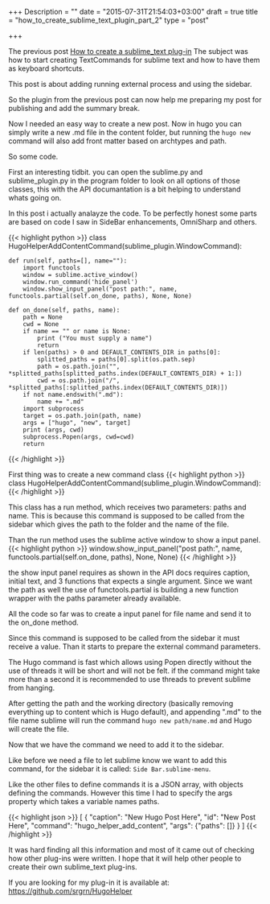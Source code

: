+++
Description = ""
date = "2015-07-31T21:54:03+03:00"
draft = true
title = "how_to_create_sublime_text_plugin_part_2"
type = "post"

+++

The previous post [How to create a sublime_text plug-in](https://chatanu.ga/2015/07/how_to_create_sublime_text_plugin/) The subject was how to start creating TextCommands for sublime text and how to have them as keyboard shortcuts.

This post is about adding running external process and using the sidebar.
<!--more-->

So the plugin from the previous post can now help me preparing my post for publishing and add the summary break. 

Now I needed an easy way to create a new post. Now in hugo you can simply write a new .md file in the content folder, but running the ```hugo new``` command will also add front matter based on archtypes and path.

So some code.

First an interesting tidbit. you can open the sublime.py and sublime_plugin.py in the program folder to look on all options of those classes, this with the API documantation is a bit helping to understand whats going on.

In this post i actually analayze the code. To be perfectly honest some parts are based on code I saw in SideBar enhancements, OmniSharp and others.

{{< highlight python >}} 
class HugoHelperAddContentCommand(sublime_plugin.WindowCommand):

    def run(self, paths=[], name=""):
        import functools
        window = sublime.active_window()
        window.run_command('hide_panel')
        window.show_input_panel("post path:", name, functools.partial(self.on_done, paths), None, None)

    def on_done(self, paths, name):
        path = None
        cwd = None
        if name == "" or name is None:
            print ("You must supply a name")
            return
        if len(paths) > 0 and DEFAULT_CONTENTS_DIR in paths[0]:
            splitted_paths = paths[0].split(os.path.sep)
            path = os.path.join("", *splitted_paths[splitted_paths.index(DEFAULT_CONTENTS_DIR) + 1:])
            cwd = os.path.join("/", *splitted_paths[:splitted_paths.index(DEFAULT_CONTENTS_DIR)])
        if not name.endswith(".md"):
            name += ".md"
        import subprocess
        target = os.path.join(path, name)
        args = ["hugo", "new", target]
        print (args, cwd)
        subprocess.Popen(args, cwd=cwd)
        return
{{< /highlight >}}

First thing was to create a new command class 
{{< highlight python >}}
class HugoHelperAddContentCommand(sublime_plugin.WindowCommand):
{{< /highlight >}}

This class has a run method, which receives two parameters: paths and name.
This is because this command is supposed to be called from the sidebar which gives the path to the folder and the name of the file.

Than the run method uses the sublime active window to show a input panel. 
{{< highlight python >}}
window.show_input_panel("post path:", name, functools.partial(self.on_done, paths), None, None)
{{< /highlight >}}

the show input panel requires as shown in the API docs requires caption, initial text, and 3 functions that expects a single argument. Since we want the path as well the use of functools.partial is building a new function wrapper with the paths parameter already available.

All the code so far was to create a input panel for file name and send it to the on_done method.

Since this command is supposed to be called from the sidebar it must receive a value. Than it starts to prepare the external command parameters. 

The Hugo command is fast which allows using Popen directly without the use of threads it will be short and will not be felt. if the command might take more than a second it is recommended to use threads to prevent sublime from hanging.

After getting the path and the working directory (basically removing everything up to content which is Hugo default), and appending ".md" to the file name sublime will run the command ```hugo new path/name.md``` and Hugo will create the file.

Now that we have the command we need to add it to the sidebar.

Like before we need a file to let sublime know we want to add this command, for the sidebar it is called: ```Side Bar.sublime-menu```.

Like the other files to define commands it is a JSON array, with objects defining the commands.
However this time I had to specify the args property which takes a variable names paths.

{{< highlight json >}}
[
    {
        "caption": "New Hugo Post Here",
        "id": "New Post Here",
        "command": "hugo_helper_add_content",
        "args": {"paths": []}
    }
]
{{< /highlight >}}

It was hard finding all this information and most of it came out of checking how other plug-ins were written. I hope that it will help other people to create their own sublime_text plug-ins.

If you are looking for my plug-in it is available at: https://github.com/srgrn/HugoHelper


